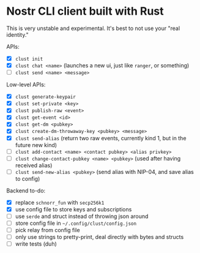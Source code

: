 # Nostr CLI client built with Rust
This is very unstable and experimental. It's best to not use your "real identity."

APIs:
- [x] `clust init`
- [x] `clust chat <name>` (launches a new ui, just like `ranger`, or something)
- [ ] `clust send <name> <message>`

Low-level APIs:
- [x] `clust generate-keypair`
- [x] `clust set-private <key>`
- [x] `clust publish-raw <event>`
- [x] `clust get-event <id>`
- [x] `clust get-dm <pubkey>`
- [x] `clust create-dm-throwaway-key <pubkey> <message>`
- [x] `clust send-alias` (return two raw events, currently kind 1, but in the future new kind)
- [ ] `clust add-contact <name> <contact pubkey> <alias privkey>`
- [ ] `clust change-contact-pubkey <name> <pubkey>` (used after having received alias)
- [ ] `clust send-new-alias <pubkey>` (send alias with NIP-04, and save alias to config)

Backend to-do:
- [x] replace `schnorr_fun` with `secp256k1`
- [x] use config file to store keys and subscriptions
- [ ] use `serde` and struct instead of throwing json around
- [ ] store config file in `~/.config/clust/config.json`
- [ ] pick relay from config file
- [ ] only use strings to pretty-print, deal directly with bytes and structs
- [ ] write tests (duh)
